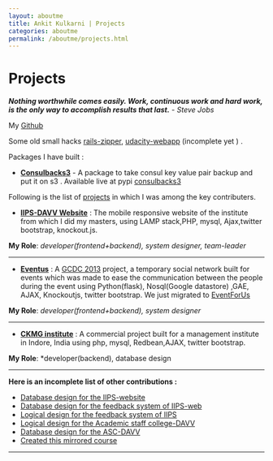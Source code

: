 ```yaml
---
layout: aboutme
title: Ankit Kulkarni | Projects
categories: aboutme
permalink: /aboutme/projects.html
---
```


Projects 
========

***Nothing worthwhile comes easily. Work, continuous work and hard work, is the only way to accomplish results that last.*** - *Steve Jobs*



My [Github](https://github.com/Ankit-Kulkarni/) 


Some old small hacks [rails-zipper](http://zipper.noip.me), [udacity-webapp](http://udacitywebapp.noip.me/) (incomplete yet ) .

Packages I have built :  

* **[Consulbacks3](https://pypi.python.org/pypi/consulbacks3)** - A package to take consul key value pair backup and put it on s3 . Available live at pypi [consulbacks3](https://pypi.python.org/pypi/consulbacks3) 

Following is the list of [projects]({{page.url}}) in which I was among the key contributers. 

* **[IIPS-DAVV Website](http://iips.edu.in/)** : The mobile responsive website of the institute from which I did my masters, using  LAMP stack,PHP, mysql, Ajax,twitter bootstrap, knockout.js.

**My Role**: *developer(frontend+backend), system designer, team-leader* 
<hr>

* **[Eventus](http://gcdc2013-eventus.appspot.com/)** : A [GCDC 2013](http://www.google.co.in/events/gcdc2013/) project, a temporary social network built for events which was made to ease the communication between the people during the event using Python(flask), Nosql(Google datastore) ,GAE, AJAX, Knockoutjs, twitter bootstrap. We just migrated to [EventForUs](http://eventfor.us/)

**My Role**: *developer(frontend+backend), system designer* 
<hr>

* **[CKMG institute](http://ckmgindore.com/)** : A commercial project built for a management institute in Indore, India using php, mysql, Redbean,AJAX, twitter bootstrap. 

**My Role**: *developer(backend), database design 
<hr>


**Here is an incomplete list of other contributions :**

* [Database design for the IIPS-website](http://iips.edu.in/)
* [Database design for the feedback system of IIPS-web](http://iips.edu.in/feedback_system/index.php)
* [Logical design for the feedback system of IIPS](http://iips.edu.in/feedback_system/index.php)
* [Logical design for the Academic staff college-DAVV](https://github.com/iips-dc/asc-davv)
* [Database design for the ASC-DAVV](https://github.com/iips-dc/asc-davv)
* [Created this mirrored course ](https://sites.google.com/site/udacitycs215/)
<hr>
